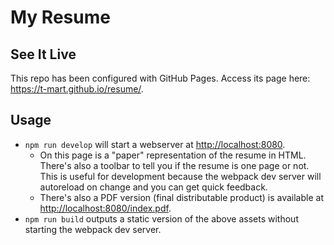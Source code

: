 # My Resume

## See It Live

This repo has been configured with GitHub Pages. Access its page here: <https://t-mart.github.io/resume/>.

## Usage

- `npm run develop` will start a webserver at <http://localhost:8080>.
  - On this page is a "paper" representation of the resume in HTML. There's also a toolbar to tell
  you if the resume is one page or not. This is useful for development because the webpack dev
  server will autoreload on change and you can get quick feedback.
  - There's also a PDF version (final distributable product) is available at
  <http://localhost:8080/index.pdf>.
- `npm run build` outputs a static version of the above assets without starting the webpack dev server.